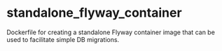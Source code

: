 # standalone_flyway_container
Dockerfile for creating a standalone Flyway container image that can be used to facilitate simple DB migrations. 
